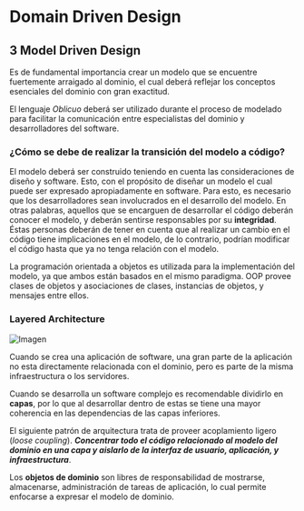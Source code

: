 # Domain Driven Design

## 3 Model Driven Design
Es de fundamental importancia crear un modelo que se encuentre fuertemente arraigado al dominio, el cual deberá reflejar los conceptos esenciales del dominio con gran exactitud.

El lenguaje *Oblicuo* deberá ser utilizado durante el proceso de modelado para facilitar la comunicación entre especialistas del dominio y desarrolladores del software.

### ¿Cómo se debe de realizar la transición del modelo a código?

El modelo deberá ser construido teniendo en cuenta las consideraciones de diseño y software. Esto, con el propósito de diseñar un modelo el cual puede ser expresado apropiadamente en software. Para esto, es necesario que los desarrolladores sean involucrados en el desarrollo del modelo. En otras palabras, aquellos que se encarguen de desarrollar el código deberán conocer el modelo, y deberán sentirse responsables por su **integridad**. Éstas personas deberán de tener en cuenta que al realizar un cambio en el código tiene implicaciones en el modelo, de lo contrario, podrían modificar el código hasta que ya no tenga relación con el modelo. 

La programación orientada a objetos es utilizada para la implementación del modelo, ya que ambos están basados en el mismo paradigma.  OOP  provee clases de objetos y asociaciones de clases, instancias de objetos, y mensajes entre ellos.


### Layered Architecture

![Imagen](https://github.com/KillLoGiC/resumen/blob/master/images/screenshot_20171228_142937.png "")

Cuando se crea una aplicación de software, una gran parte de la aplicación no esta directamente relacionada con el dominio, pero es parte de la misma infraestructura o los servidores.

Cuando se desarrolla un software complejo es recomendable dividirlo en **capas**, por lo que al desarrollar dentro de estas se tiene una mayor coherencia en las dependencias de las capas inferiores.

El siguiente patrón de arquitectura trata de proveer acoplamiento ligero (*loose coupling*). ***Concentrar todo el código relacionado al modelo del dominio en una capa y aislarlo de la interfaz de usuario, aplicación, y infraestructura***. 

Los **objetos de dominio** son libres de responsabilidad de mostrarse, almacenarse, administración de tareas de aplicación, lo cual permite enfocarse a expresar el modelo de dominio.
